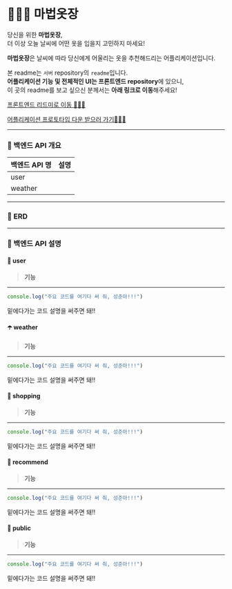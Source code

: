 # 🧙🏻‍♀️ 마법옷장
당신을 위한 **마법옷장**,    
더 이상 오늘 날씨에 어떤 옷을 입을지 고민하지 마세요!   

**마법옷장**은 날씨에 따라 당신에게 어울리는 옷을 추천해드리는 어플리케이션입니다.

본 readme는 `서버` repository의 `readme`입니다.     
**어플리케이션 기능 및 전체적인 UI는 프론트엔드 repository**에 있으니,     
이 곳의 readme를 보고 싶으신 분께서는 **아래 링크로 이동**해주세요!

[프론트엔드 리드미로 이동 🚶🏻‍♂️]()

[어플리케이션 프로토타입 다운 받으러 가기🚶🏻‍♀️](https://drive.google.com/file/d/1aBmzPkRekIs_3M5biMXd-knHz4tfLSt7/view?usp=sharing)


---

### 📍 백엔드 API 개요

|백엔드 API 명|설명|
|---|---|
|user||
|weather||



---

### 📍 ERD



---

### 📍 백엔드 API 설명


#### 👤 user

> **기능** 

---

```typescript
console.log("주요 코드를 여기다 써 줘, 성준아!!!")    
```

밑에다가는 코드 설명을 써주면 돼!!   


#### ☂️ weather

> **기능** 

---
```typescript
console.log("주요 코드를 여기다 써 줘, 성준아!!!")
```

밑에다가는 코드 설명을 써주면 돼!!      




#### 🛒 shopping

> **기능** 

---
```typescript
console.log("주요 코드를 여기다 써 줘, 성준아!!!")
```

밑에다가는 코드 설명을 써주면 돼!!     



#### 🌟 recommend

> **기능** 

---
```typescript
console.log("주요 코드를 여기다 써 줘, 성준아!!!")
```

밑에다가는 코드 설명을 써주면 돼!!

#### 🌱 public

> **기능** 

---
```typescript
console.log("주요 코드를 여기다 써 줘, 성준아!!!")
```

밑에다가는 코드 설명을 써주면 돼!!





